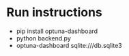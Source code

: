 # Run instructions
- pip install optuna-dashboard
- python backend.py
- optuna-dashboard sqlite:///db.sqlite3